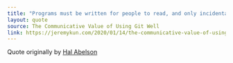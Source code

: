 ```yaml
---
title: "Programs must be written for people to read, and only incidentally for machines to execute."
layout: quote 
source: The Communicative Value of Using Git Well
link: https://jeremykun.com/2020/01/14/the-communicative-value-of-using-git-well/
---
```


Quote originally by [Hal Abelson](https://en.wikipedia.org/wiki/Hal_Abelson)